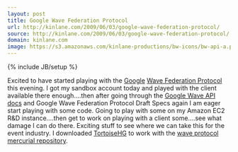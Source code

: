 ```yaml
---
layout: post
title: Google Wave Federation Protocol
url: http://kinlane.com/2009/06/03/google-wave-federation-protocol/
source: http://kinlane.com/2009/06/03/google-wave-federation-protocol/
domain: kinlane.com
image: https://s3.amazonaws.com/kinlane-productions/bw-icons/bw-api-a.png
---
```

{% include JB/setup %}

<p>
     Excited to have started playing with the <a rel="homepage" href="http://www.waveprotocol.org">Google</a> <a href="http://www.waveprotocol.org">Wave Federation Protocol</a> this evening. I got my sandbox account today and played with the client available there enough....then after going through the <a href="http://code.google.com/apis/wave/guide.html">Google Wave API docs</a> and Google Wave Federation Protocol Draft Specs again I am eager start playing with some code. Going to play with some on my Amazon EC2 R&amp;D instance....then get to work on playing with a client some....see what damage I can do there. Exciting stuff to see where we can take this for the event industry. I downloaded <a href="http://bitbucket.org/tortoisehg/stable/wiki/Home">TortoiseHG</a> to work with the <a href="http://code.google.com/p/wave-protocol/source/checkout">wave protocol mercurial repository</a>.
</p>